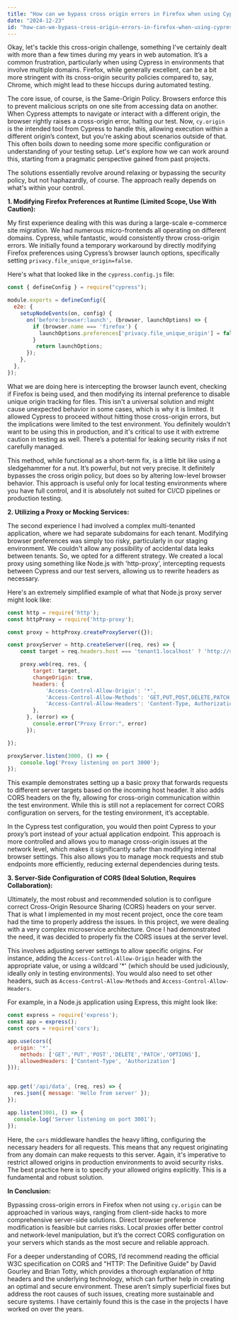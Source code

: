 ```yaml
---
title: "How can we bypass cross origin errors in Firefox when using Cypress (cross origin issue, outside cy.origin)?"
date: "2024-12-23"
id: "how-can-we-bypass-cross-origin-errors-in-firefox-when-using-cypress-cross-origin-issue-outside-cyorigin"
---
```


Okay, let's tackle this cross-origin challenge, something I've certainly dealt with more than a few times during my years in web automation. It’s a common frustration, particularly when using Cypress in environments that involve multiple domains. Firefox, while generally excellent, can be a bit more stringent with its cross-origin security policies compared to, say, Chrome, which might lead to these hiccups during automated testing.

The core issue, of course, is the Same-Origin Policy. Browsers enforce this to prevent malicious scripts on one site from accessing data on another. When Cypress attempts to navigate or interact with a different origin, the browser rightly raises a cross-origin error, halting our test. Now, `cy.origin` is the intended tool from Cypress to handle this, allowing execution within a different origin’s context, but you're asking about scenarios outside of that. This often boils down to needing some more specific configuration or understanding of your testing setup. Let's explore how we can work around this, starting from a pragmatic perspective gained from past projects.

The solutions essentially revolve around relaxing or bypassing the security policy, but not haphazardly, of course. The approach really depends on what's within your control.

**1. Modifying Firefox Preferences at Runtime (Limited Scope, Use With Caution):**

My first experience dealing with this was during a large-scale e-commerce site migration. We had numerous micro-frontends all operating on different domains. Cypress, while fantastic, would consistently throw cross-origin errors. We initially found a temporary workaround by directly modifying Firefox preferences using Cypress’s browser launch options, specifically setting `privacy.file_unique_origin=false`.

Here's what that looked like in the `cypress.config.js` file:

```javascript
const { defineConfig } = require("cypress");

module.exports = defineConfig({
  e2e: {
    setupNodeEvents(on, config) {
      on('before:browser:launch', (browser, launchOptions) => {
        if (browser.name === 'firefox') {
          launchOptions.preferences['privacy.file_unique_origin'] = false;
        }
         return launchOptions;
      });
    },
  },
});
```

What we are doing here is intercepting the browser launch event, checking if Firefox is being used, and then modifying its internal preference to disable unique origin tracking for files. This isn't a universal solution and might cause unexpected behavior in some cases, which is why it is limited. It allowed Cypress to proceed without hitting those cross-origin errors, but the implications were limited to the test environment. You definitely wouldn't want to be using this in production, and it's critical to use it with extreme caution in testing as well. There’s a potential for leaking security risks if not carefully managed.

This method, while functional as a short-term fix, is a little bit like using a sledgehammer for a nut. It’s powerful, but not very precise. It definitely bypasses the cross origin policy, but does so by altering low-level browser behavior. This approach is useful only for local testing environments where you have full control, and it is absolutely not suited for CI/CD pipelines or production testing.

**2. Utilizing a Proxy or Mocking Services:**

The second experience I had involved a complex multi-tenanted application, where we had separate subdomains for each tenant. Modifying browser preferences was simply too risky, particularly in our staging environment. We couldn't allow any possibility of accidental data leaks between tenants. So, we opted for a different strategy. We created a local proxy using something like Node.js with 'http-proxy', intercepting requests between Cypress and our test servers, allowing us to rewrite headers as necessary.

Here's an extremely simplified example of what that Node.js proxy server might look like:

```javascript
const http = require('http');
const httpProxy = require('http-proxy');

const proxy = httpProxy.createProxyServer({});

const proxyServer = http.createServer((req, res) => {
    const target = req.headers.host === 'tenant1.localhost' ? 'http://server1.test.com' : 'http://server2.test.com';

    proxy.web(req, res, {
        target: target,
        changeOrigin: true,
        headers: {
            'Access-Control-Allow-Origin': '*',
            'Access-Control-Allow-Methods': 'GET,PUT,POST,DELETE,PATCH,OPTIONS',
            'Access-Control-Allow-Headers': 'Content-Type, Authorization',
        },
      }, (error) => {
        console.error("Proxy Error:", error)
      });

});

proxyServer.listen(3000, () => {
    console.log('Proxy listening on port 3000');
});
```

This example demonstrates setting up a basic proxy that forwards requests to different server targets based on the incoming host header. It also adds CORS headers on the fly, allowing for cross-origin communication within the test environment. While this is still not a replacement for correct CORS configuration on servers, for the testing environment, it’s acceptable.

In the Cypress test configuration, you would then point Cypress to your proxy’s port instead of your actual application endpoint. This approach is more controlled and allows you to manage cross-origin issues at the network level, which makes it significantly safer than modifying internal browser settings. This also allows you to manage mock requests and stub endpoints more efficiently, reducing external dependencies during tests.

**3. Server-Side Configuration of CORS (Ideal Solution, Requires Collaboration):**

Ultimately, the most robust and recommended solution is to configure correct Cross-Origin Resource Sharing (CORS) headers on your server. That is what I implemented in my most recent project, once the core team had the time to properly address the issues. In this project, we were dealing with a very complex microservice architecture. Once I had demonstrated the need, it was decided to properly fix the CORS issues at the server level.

This involves adjusting server settings to allow specific origins. For instance, adding the `Access-Control-Allow-Origin` header with the appropriate value, or using a wildcard '*' (which should be used judiciously, ideally only in testing environments). You would also need to set other headers, such as `Access-Control-Allow-Methods` and `Access-Control-Allow-Headers`.

For example, in a Node.js application using Express, this might look like:

```javascript
const express = require('express');
const app = express();
const cors = require('cors');

app.use(cors({
  origin: '*',
    methods: ['GET','PUT','POST','DELETE','PATCH','OPTIONS'],
    allowedHeaders: ['Content-Type', 'Authorization']
}));


app.get('/api/data', (req, res) => {
  res.json({ message: 'Hello from server' });
});

app.listen(3001, () => {
  console.log('Server listening on port 3001');
});

```

Here, the `cors` middleware handles the heavy lifting, configuring the necessary headers for all requests. This means that any request originating from any domain can make requests to this server. Again, it's imperative to restrict allowed origins in production environments to avoid security risks. The best practice here is to specify your allowed origins explicitly. This is a fundamental and robust solution.

**In Conclusion:**

Bypassing cross-origin errors in Firefox when not using `cy.origin` can be approached in various ways, ranging from client-side hacks to more comprehensive server-side solutions. Direct browser preference modification is feasible but carries risks. Local proxies offer better control and network-level manipulation, but it’s the correct CORS configuration on your servers which stands as the most secure and reliable approach.

For a deeper understanding of CORS, I’d recommend reading the official W3C specification on CORS and "HTTP: The Definitive Guide" by David Gourley and Brian Totty, which provides a thorough explanation of http headers and the underlying technology, which can further help in creating an optimal and secure environment. These aren’t simply superficial fixes but address the root causes of such issues, creating more sustainable and secure systems. I have certainly found this is the case in the projects I have worked on over the years.
